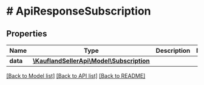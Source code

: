 # # ApiResponseSubscription

## Properties

Name | Type | Description | Notes
------------ | ------------- | ------------- | -------------
**data** | [**\KauflandSellerApi\Model\Subscription**](Subscription.md) |  |

[[Back to Model list]](../../README.md#models) [[Back to API list]](../../README.md#endpoints) [[Back to README]](../../README.md)
